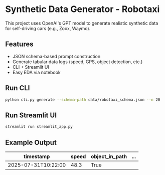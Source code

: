 # Synthetic Data Generator - Robotaxi 

This project uses OpenAI's GPT model to generate realistic synthetic data for self-driving cars (e.g., Zoox, Waymo). 

## Features
- JSON schema-based prompt construction
- Generate tabular data logs (speed, GPS, object detection, etc.)
- CLI + Streamlit UI
- Easy EDA via notebook

## Run CLI
```bash
python cli.py generate --schema-path data/robotaxi_schema.json --n 20
```

## Run Streamlit UI
```bash
streamlit run streamlit_app.py
```

## Example Output

| timestamp           | speed | object_in_path | ... |
|---------------------|-------|----------------|-----|
| 2025-07-31T10:22:00 | 48.3  | True           |     |
